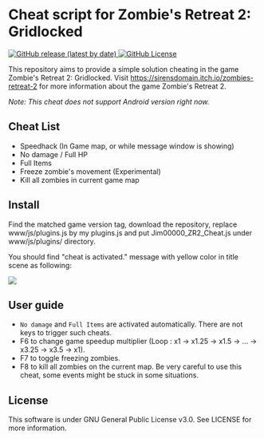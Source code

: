 # Cheat script for Zombie's Retreat 2: Gridlocked

<div>
    <p align="left">
        <a href="https://github.com/Jim00000/Zombies-Retreat-2-Cheat-Script/releases/latest">
            <img src="https://img.shields.io/github/v/release/Jim00000/Zombies-Retreat-2-Cheat-Script?style=flat-square" alt="GitHub release (latest by date)">
        </a>
        <a href="https://github.com/Jim00000/Zombies-Retreat-2-Cheat-Script/blob/master/LICENSE">
            <img src="https://img.shields.io/github/license/Jim00000/Zombies-Retreat-2-Cheat-Script?style=flat-square" alt="GitHub License">
        </a>
    </p>
</div>

This repository aims to provide a simple solution cheating in the game Zombie's Retreat 2: Gridlocked. Visit https://sirensdomain.itch.io/zombies-retreat-2 for more information about the game Zombie's Retreat 2.

*Note: This cheat does not support Android version right now.*

## Cheat List

- Speedhack (In Game map, or while message window is showing)
- No damage / Full HP
- Full Items
- Freeze zombie's movement (Experimental)
- Kill all zombies in current game map

## Install

Find the matched game version tag, download the repository, replace www/js/plugins.js by my plugins.js and put Jim00000_ZR2_Cheat.js under www/js/plugins/ directory.

You should find "cheat is activated." message with yellow color in title scene as following:

![](https://i.imgur.com/QGiU32A.png)

## User guide

- `No damage` and `Full Items` are activated automatically. There are not keys to trigger such cheats.
- F6 to change game speedup multiplier (Loop : x1 → x1.25 → x1.5 → ... → x3.25 → x3.5 → x1).
- F7 to toggle freezing zombies.
- F8 to kill all zombies on the current map. Be very careful to use this cheat, some events might be stuck in some situations.

## License

This software is under GNU General Public License v3.0. See LICENSE for more information.
